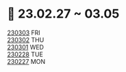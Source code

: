 # 📅 23.02.27 ~ 03.05

[230303](/week10/03.03/) FRI\
[230302](/week10/03.02/) THU\
[230301](/week10/03.01/) WED\
[230228](/week10/02.28/) TUE\
[230227](/week10/02.27/) MON
